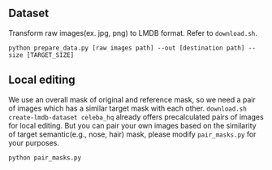 ## Dataset

Transform raw images(ex. jpg, png) to LMDB format. Refer to `download.sh`.
```
python prepare_data.py [raw images path] --out [destination path] --size [TARGET_SIZE] 

```

## Local editing

We use an overall mask of original and reference mask, so we need a pair of images which has a similar target mask with each other. `download.sh create-lmdb-dataset celeba_hq` already offers precalculated pairs of images for local editing. But you can pair your own images based on the similarity of target semantic(e.g., nose, hair) mask, please modify `pair_masks.py` for your purposes.
```
python pair_masks.py
```